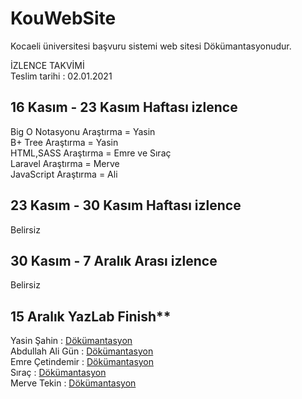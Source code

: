 # KouWebSite
Kocaeli üniversitesi başvuru sistemi web sitesi Dökümantasyonudur.  

İZLENCE TAKVİMİ  
Teslim tarihi : 02.01.2021  
  
## 16 Kasım - 23 Kasım Haftası izlence  
Big O Notasyonu Araştırma = Yasin  
B+ Tree Araştırma = Yasin  
HTML,SASS Araştırma = Emre ve Sıraç  
Laravel Araştırma = Merve  
JavaScript Araştırma = Ali  
  
## 23 Kasım - 30 Kasım Haftası izlence
Belirsiz  
  
## 30 Kasım - 7 Aralık Arası izlence
Belirsiz  

## 15 Aralık YazLab Finish**  

  
  
Yasin Şahin : [Dökümantasyon](https://github.com/KouApp/KouWebSite/blob/main/readme/yasin.md)  
Abdullah Ali Gün : [Dökümantasyon](https://github.com/KouApp/KouWebSite/blob/main/readme/ali.md)  
Emre Çetindemir : [Dökümantasyon](https://github.com/KouApp/KouWebSite/blob/main/readme/emre.md)  
Sıraç : [Dökümantasyon](https://github.com/KouApp/KouWebSite/blob/main/readme/sirac.md)  
Merve Tekin : [Dökümantasyon](https://github.com/KouApp/KouWebSite/blob/main/readme/merve.md)  
